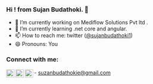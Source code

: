 ### Hi ! from  Sujan Budathoki. 👋 



- 🔭 I’m currently working on Mediflow Solutions Pvt ltd .
- 🌱 I’m currently learning .net core and angular.
- 📫 How to reach me: twitter (<a href="https://twitter.com/sujanbudathoki1">@sujanbudathoki1</a>)
- 😄 Pronouns: You

### Connect with me:


[<img align="left"  alt="codeSTACKr | Twitter" width="22px" src="https://cdn.jsdelivr.net/npm/simple-icons@v3/icons/twitter.svg" />][twitter]
[<img align="left" alt="codeSTACKr | LinkedIn" width="22px" src="https://cdn.jsdelivr.net/npm/simple-icons@v3/icons/linkedin.svg" />][linkedin]
[<img align="left" alt="codeSTACKr | LinkedIn" width="22px" src="https://cdn.jsdelivr.net/npm/simple-icons@3.13.0/icons/mail-dot-ru.svg" />][Email] - suzanbudathokie@gmail.com




<br />



[twitter]: https://twitter.com/sujanbudathoki
[linkedin]:https://www.linkedin.com/in/sujan-budathoki-a71aa4201/
[Email]:mailto:suzanbudathokie@gmail.com




